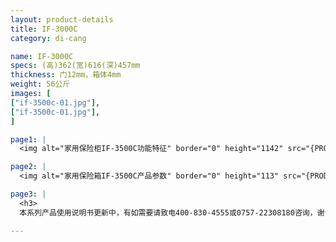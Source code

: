 ```yaml
---
layout: product-details
title: IF-3000C
category: di-cang

name: IF-3000C
specs: (高)362(宽)616(深)457mm
thickness: 门12mm，箱体4mm
weight: 56公斤
images: [
["if-3500c-01.jpg"],
["if-3500c-01.jpg"],
]

page1: |
  <img alt="家用保险柜IF-3500C功能特征" border="0" height="1142" src="{PRODUCT_IMAGES}dz-gn.jpg" width="538" />

page2: |
  <img alt="家用保险箱IF-3500C产品参数" border="0" height="113" src="{PRODUCT_IMAGES}dz-cpcs.jpg" width="538" />

page3: |
  <h3>
  本系列产品使用说明书更新中，有如需要请致电400-830-4555或0757-22308180咨询，谢谢！</h3>

---
```

